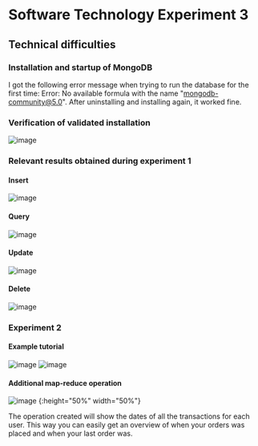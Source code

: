 # Software Technology Experiment 3
## Technical difficulties
### Installation and startup of MongoDB
I got the following error message when trying to run the database for the first time: Error: No available formula with the name "mongodb-community@5.0".
After uninstalling and installing again, it worked fine.

### Verification of validated installation
![image](https://user-images.githubusercontent.com/35202392/133844049-2d8ca9e4-5f75-4348-a621-52e16a076727.png)


### Relevant results obtained during experiment 1
#### Insert
![image](https://user-images.githubusercontent.com/35202392/133888684-2ab1969e-3efd-4576-a15a-e202f03f5533.png)


#### Query
![image](https://user-images.githubusercontent.com/35202392/133888790-c2f8178b-e8b1-4caa-805a-cd8199681cb9.png)


#### Update
![image](https://user-images.githubusercontent.com/35202392/133888822-48478d16-7451-45bb-922d-6807ef957e42.png)



#### Delete
![image](https://user-images.githubusercontent.com/35202392/133888863-7906bce7-bdfd-4c24-9ca4-99780354680c.png)



### Experiment 2
#### Example tutorial
![image](https://user-images.githubusercontent.com/35202392/133889183-5ada7245-6408-42a1-a4e7-b26f9f137ac4.png)
![image](https://user-images.githubusercontent.com/35202392/133889323-567d9ce0-d147-435e-aac3-b27921353bbe.png)


#### Additional map-reduce operation
![image](https://user-images.githubusercontent.com/35202392/133891096-8d22c05a-674b-4917-bf6c-2f719e971dff.png) {:height="50%" width="50%"}

The operation created will show the dates of all the transactions for each user. This way you can easily get an overview of when your orders was placed and when your last order was.
